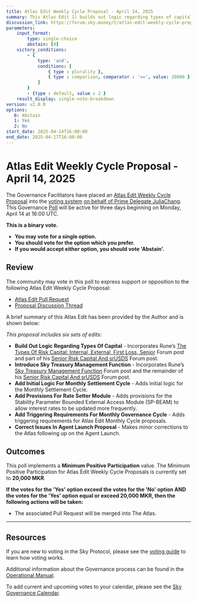 ```yaml
---
title: Atlas Edit Weekly Cycle Proposal - April 14, 2025
summary: This Atlas Edit 1) builds out logic regarding types of capital 2) introduces the Sky Treasury Management Function 3) Adds initial logic for the Monthly Settlement Cycle 4) Adds provisions for the Rate Setter Module 5) Adds triggering requirements for the Monthly Governance Cycle 6) Corrects issues in the Agent Launch proposal.
discussion_link: https://forum.sky.money/t/atlas-edit-weekly-cycle-proposal-week-of-april-14-2025/26262
parameters:
    input_format:
        type: single-choice
        abstain: [0]
    victory_conditions:
        - {
            type: 'and',
            conditions: [
                { type : plurality },
                { type : comparison, comparator : '>=', value: 20000 }
            ]
        }
        - {type : default, value : 2 }
    result_display: single-vote-breakdown
version: v2.0.0
options:
   0: Abstain
   1: Yes
   2: No
start_date: 2025-04-14T16:00:00
end_date: 2025-04-17T16:00:00
---
```

# Atlas Edit Weekly Cycle Proposal - April 14, 2025

The Governance Facilitators have placed an [Atlas Edit Weekly Cycle Proposal](https://sky-atlas.powerhouse.io/#A.1.9.2_Atlas_Edit_Weekly_Cycle-4a8ad9ad-5c5d-4994-9b46-f04c0e61ce59|0db30308) into the [voting system](https://vote.makerdao.com/polling) [on behalf of Prime Delegate JuliaChang](https://forum.sky.money/t/atlas-edit-weekly-cycle-proposal-week-of-april-14-2025/26262/3). This Governance [Poll](https://sky-atlas.powerhouse.io/#A.1.9.2_Atlas_Edit_Weekly_Cycle-4a8ad9ad-5c5d-4994-9b46-f04c0e61ce59%7C0db30308) will be active for three days beginning on Monday, April 14 at 16:00 UTC.

**This is a binary vote.**

- **You may vote for a single option.**
- **You should vote for the option which you prefer.**
- **If you would accept either option, you should vote 'Abstain'.**

## Review

The community may vote in this poll to express support or opposition to the following Atlas Edit Weekly Cycle Proposal:

- [Atlas Edit Pull Request](https://github.com/makerdao/next-gen-atlas/pull/87)
- [Proposal Discussion Thread](https://forum.sky.money/t/atlas-edit-weekly-cycle-proposal-week-of-april-14-2025/26262)

A brief summary of this Atlas Edit has been provided by the Author and is shown below:

_This proposal includes six sets of edits:_

- **Build Out Logic Regarding Types Of Capital** - Incorporates Rune’s [The Types Of Risk Capital: Internal, External, First Loss, Senior](https://forum.sky.money/t/the-types-of-risk-capital-internal-external-first-loss-senior/26122) Forum post and part of his [Senior Risk Capital And srUSDS](https://forum.sky.money/t/senior-risk-capital-system-and-srusds/26096) Forum post.
- **Introduce Sky Treasury Management Function** - Incorporates Rune’s [Sky Treasury Management Function](https://forum.sky.money/t/sky-treasury-management-function-update/26132) Forum post and the remainder of his [Senior Risk Capital And srUSDS](https://forum.sky.money/t/senior-risk-capital-system-and-srusds/26096) Forum post.
- **Add Initial Logic For Monthly Settlement Cycle** - Adds initial logic for the Monthly Settlement Cycle.
- **Add Provisions For Rate Setter Module** - Adds provisions for the Stability Parameter Bounded External Access Module (SP-BEAM) to allow interest rates to be updated more frequently.
- **Add Triggering Requirements For Monthly Governance Cycle** - Adds triggering requirements for Atlas Edit Monthly Cycle proposals.
- **Correct Issues In Agent Launch Proposal** - Makes minor corrections to the Atlas following up on the Agent Launch.

## Outcomes

This poll implements a **Minimum Positive Participation** value. The Minimum Positive Participation for Atlas Edit Weekly Cycle Proposals is currently set to **20,000 MKR**.

**If the votes for the 'Yes' option exceed the votes for the 'No' option AND the votes for the 'Yes' option equal or exceed 20,000 MKR, then the following actions will be taken:**

- The associated Pull Request will be merged into The Atlas.

---

## Resources

If you are new to voting in the Sky Protocol, please see the [voting guide](https://manual.makerdao.com/governance/voting-in-makerdao/on-chain-governance) to learn how voting works.

Additional information about the Governance process can be found in the [Operational Manual](https://manual.makerdao.com).

To add current and upcoming votes to your calendar, please see the [Sky Governance Calendar](https://manual.makerdao.com/makerdao/calendars/governance-calendar).
